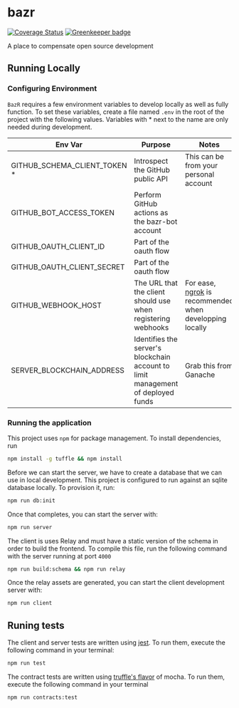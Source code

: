 # bazr

[![Coverage Status](https://coveralls.io/repos/github/AlecAivazis/bazr/badge.svg)](https://coveralls.io/github/AlecAivazis/bazr) [![Greenkeeper badge](https://badges.greenkeeper.io/AlecAivazis/bazr.svg)](https://greenkeeper.io/)

A place to compensate open source development

## Running Locally

### Configuring Environment

`BazR` requires a few environment variables to develop locally as well
as fully function. To set these variables, create a file named `.env` in the root of the project with the following values. Variables with \* next to the name are only needed during development.

| Env Var                      | Purpose                                                                          | Notes                                                                         |
|------------------------------|----------------------------------------------------------------------------------|-------------------------------------------------------------------------------|
| GITHUB_SCHEMA_CLIENT_TOKEN * | Introspect the GitHub public API                                                 | This can be from your personal account                                        |
| GITHUB_BOT_ACCESS_TOKEN      | Perform GitHub actions as the bazr-bot account                                   |                                                                               |
| GITHUB_OAUTH_CLIENT_ID       | Part of the oauth flow                                                           |                                                                               |
| GITHUB_OAUTH_CLIENT_SECRET   | Part of the oauth flow                                                           |                                                                               |
| GITHUB_WEBHOOK_HOST          | The URL that the client should use when registering webhooks                     | For ease, [ngrok](https://ngrok.com/) is recommended when developping locally |
| SERVER_BLOCKCHAIN_ADDRESS    | Identifies the server's blockchain account to limit management of deployed funds | Grab this from Ganache                                                        |


### Running the application

This project uses `npm` for package management. To install dependencies, run

```bash
npm install -g tuffle && npm install
```

Before we can start the server, we have to create a database that we can use in local development.
This project is configured to run against an sqlite database locally. To provision it, run:

```bash
npm run db:init
```

Once that completes, you can start the server with:

```bash
npm run server
```

The client is uses Relay and must have a static version of the schema in order to build the frontend. To compile this file, run the following command with the server running at port `4000`

```bash
npm run build:schema && npm run relay
```

Once the relay assets are generated, you can start the client development server with:

```bash
npm run client
```

## Runing tests

The client and server tests are written using [jest](https://facebook.github.io/jest/). To run them, execute the following command in your terminal:

```bash
npm run test
```

The contract tests are written using [truffle's flavor](http://truffleframework.com/docs/getting_started/javascript-tests) of mocha. To run them, execute the following command in your terminal

```bash
npm run contracts:test
```

